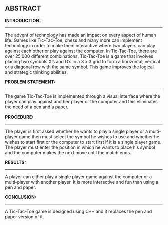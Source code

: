 <h2>ABSTRACT</h2>

**INTRODUCTION:**
______________________________________________________________________________________________________________________________________
The advent of technology has made an impact on every aspect of human life. Games
like Tic-Tac-Toe, chess and many more can implement technology in order to make
them interactive where two players can play against each other or play against
the computer. In Tic-Tac-Toe, there are over 25,000 different combinations.
Tic-Tac-Toe is a game that involves placing two symbols X’s and O’s in a 3 x 3
grid to form a horizontal, vertical or a diagonal row with the same symbol. This
game improves the logical and strategic thinking abilities.

**PROBLEM STATEMENT:**
________________________________________________________________________________________________________________________________________

The game Tic-Tac-Toe is implemented through a visual interface where the player
can play against another player or the computer and this eliminates the need of
a pen and a paper.

**PROCEDURE:**
________________________________________________________________________________________________________________________________________

The player is first asked whether he wants to play a single player or a
multi-player game then must select the symbol he wishes to use and whether he
wishes to start first or the computer to start first if it is a single player
game. The player must enter the position in which he wants to place his symbol
and the computer makes the next move until the match ends.

**RESULTS:**
________________________________________________________________________________________________________________________________________

A player can either play a single player game against the computer or a
multi-player with another player. It is more interactive and fun than using a
pen and paper.

**CONCLUSION:**
________________________________________________________________________________________________________________________________________

A Tic-Tac-Toe game is designed using C++ and it replaces the pen and paper
version of it.
